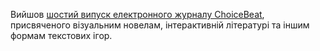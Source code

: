 Вийшов [шостий випуск електронного журналу ChoiceBeat](https://willyelektrix.itch.io/choicebeat-issue-6), присвяченого візуальним новелам, інтерактивній літературі та іншим формам текстових ігор. 

